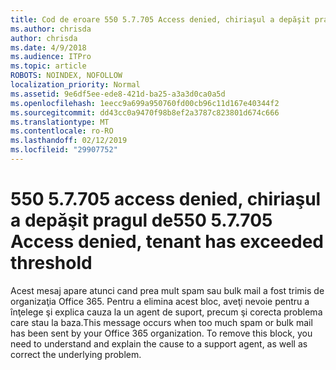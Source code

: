 ```yaml
---
title: Cod de eroare 550 5.7.705 Access denied, chiriaşul a depăşit pragul de
ms.author: chrisda
author: chrisda
ms.date: 4/9/2018
ms.audience: ITPro
ms.topic: article
ROBOTS: NOINDEX, NOFOLLOW
localization_priority: Normal
ms.assetid: 9e6df5ee-ede8-421d-ba25-a3a3d0ca0a5d
ms.openlocfilehash: 1eecc9a699a950760fd00cb96c11d167e40344f2
ms.sourcegitcommit: dd43cc0a9470f98b8ef2a3787c823801d674c666
ms.translationtype: MT
ms.contentlocale: ro-RO
ms.lasthandoff: 02/12/2019
ms.locfileid: "29907752"
---
```

# <a name="550-57705-access-denied-tenant-has-exceeded-threshold"></a><span data-ttu-id="ef492-102">550 5.7.705 access denied, chiriaşul a depăşit pragul de</span><span class="sxs-lookup"><span data-stu-id="ef492-102">550 5.7.705 Access denied, tenant has exceeded threshold</span></span>

<span data-ttu-id="ef492-p101">Acest mesaj apare atunci cand prea mult spam sau bulk mail a fost trimis de organizaţia Office 365. Pentru a elimina acest bloc, aveţi nevoie pentru a înţelege şi explica cauza la un agent de suport, precum şi corecta problema care stau la baza.</span><span class="sxs-lookup"><span data-stu-id="ef492-p101">This message occurs when too much spam or bulk mail has been sent by your Office 365 organization. To remove this block, you need to understand and explain the cause to a support agent, as well as correct the underlying problem.</span></span>
  

